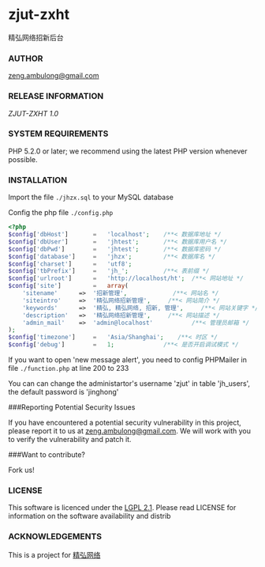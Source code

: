 zjut-zxht
=========

精弘网络招新后台

### AUTHOR
[zeng.ambulong@gmail.com](mailto:zeng.ambulong@gmail.com)

### RELEASE INFORMATION
*ZJUT-ZXHT 1.0*

### SYSTEM REQUIREMENTS

PHP 5.2.0 or later; we recommend using the
latest PHP version whenever possible.

### INSTALLATION

Import the file `./jhzx.sql` to your MySQL database

Config the php file `./config.php`
```php
<?php
$config['dbHost']		=	'localhost';	/**< 数据库地址 */
$config['dbUser']		=	'jhtest';		/**< 数据库用户名 */
$config['dbPwd']		=	'jhtest';		/**< 数据库密码 */
$config['database']		=	'jhzx';			/**< 数据库名 */
$config['charset']		=	'utf8';
$config['tbPrefix']		=	'jh_';			/**< 表前缀 */
$config['urlroot']		=	'http://localhost/ht';	/**< 网站地址 */
$config['site']			=	array(
	'sitename'		=>	'招新管理',				/**< 网站名 */
	'siteintro'		=>	'精弘网络招新管理',		/**< 网站简介 */
	'keywords'		=>	'精弘, 精弘网络, 招新, 管理',		/**< 网站关键字 */
	'description'	=>	'精弘网络招新管理',		/**< 网站描述 */
	'admin_mail'	=>	'admin@localhost'			/**< 管理员邮箱 */
);
$config['timezone']		=	'Asia/Shanghai';	/**< 时区 */
$config['debug']		=	1;				/**< 是否开启调试模式 */
```

If you want to open 'new message alert', you need to config PHPMailer in file `./function.php` at line 200 to 233

You can can change the administartor's username 'zjut' in table 'jh_users', the default password is 'jinghong'

###Reporting Potential Security Issues

If you have encountered a potential security vulnerability in this project, please report it to us at [zeng.ambulong@gmail.com](mailto:zeng.ambulong@gmail.com). We will work with you to verify the vulnerability and patch it.

###Want to contribute?

Fork us!

### LICENSE

This software is licenced under the [LGPL 2.1](http://www.gnu.org/licenses/lgpl-2.1.html). Please read LICENSE for information on the
software availability and distrib

### ACKNOWLEDGEMENTS

This is a project for [精弘网络](http://www.zjut.com)
